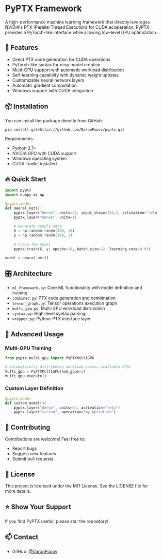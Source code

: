 # PyPTX Framework

A high-performance machine learning framework that directly leverages NVIDIA's PTX (Parallel Thread Execution) for CUDA acceleration. PyPTX provides a PyTorch-like interface while allowing low-level GPU optimization.

## 🚀 Features

- Direct PTX code generation for CUDA operations
- PyTorch-like syntax for easy model creation
- Multi-GPU support with automatic workload distribution
- Self-learning capability with dynamic weight updates
- Customizable neural network layers
- Automatic gradient computation
- Windows support with CUDA integration

## 📦 Installation

You can install the package directly from GitHub:

```sh
pip install git+https://github.com/DaronPopov/pyptx.git
```

Requirements:
- Python 3.7+
- NVIDIA GPU with CUDA support
- Windows operating system
- CUDA Toolkit installed

## 🔥 Quick Start

```python
import pyptx
import numpy as np

@pyptx.model
def neural_net():
    pyptx.layer("dense", units=32, input_shape=(16,), activation="relu")
    pyptx.layer("dense", units=1)
    
    # Generate sample data
    X = np.random.randn(100, 16)
    y = np.random.randn(100, 1)
    
    # Train the model
    pyptx.train(X, y, epochs=10, batch_size=32, learning_rate=0.01)

model = neural_net()
```

## 🎛 Architecture

- `ml_framework.py`: Core ML functionality with model definition and training
- `combiner.py`: PTX code generation and combination
- `tensor_graph.py`: Tensor operations execution graph
- `multi_gpu.py`: Multi-GPU workload distribution
- `syntax.py`: High-level syntax parsing
- `wrapper.py`: Python-PTX interface layer

## 🔧 Advanced Usage

### Multi-GPU Training

```python
from pyptx.multi_gpu import PyPTXMultiGPU

# Automatically distributes workload across available GPUs
multi_gpu = PyPTXMultiGPU(num_gpus=2)
multi_gpu.execute()
```

### Custom Layer Definition

```python
@pyptx.model
def custom_model():
    pyptx.layer("dense", units=64, activation="relu")
    pyptx.layer("custom", operation="my_operation")
```

## 🤝 Contributing

Contributions are welcome! Feel free to:
- Report bugs
- Suggest new features
- Submit pull requests

## 📄 License

This project is licensed under the MIT License. See the LICENSE file for more details.

## ⭐ Show Your Support

If you find PyPTX useful, please star the repository!

## 📫 Contact

- GitHub: [@DaronPopov](https://github.com/DaronPopov)



